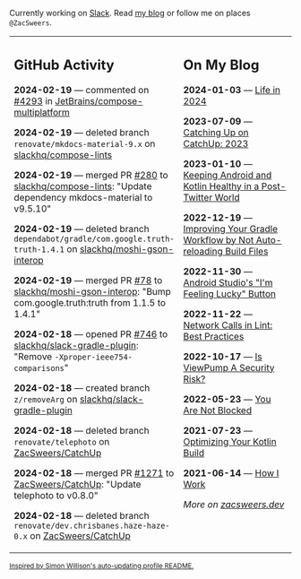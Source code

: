 Currently working on [Slack](https://slack.com/). Read [my blog](https://zacsweers.dev/) or follow me on places `@ZacSweers`.

<table><tr><td valign="top" width="60%">

## GitHub Activity
<!-- githubActivity starts -->
**2024-02-19** — commented on [#4293](https://github.com/JetBrains/compose-multiplatform/issues/4293#issuecomment-1952774074) in [JetBrains/compose-multiplatform](https://github.com/JetBrains/compose-multiplatform)

**2024-02-19** — deleted branch `renovate/mkdocs-material-9.x` on [slackhq/compose-lints](https://github.com/slackhq/compose-lints)

**2024-02-19** — merged PR [#280](https://github.com/slackhq/compose-lints/pull/280) to [slackhq/compose-lints](https://github.com/slackhq/compose-lints): "Update dependency mkdocs-material to v9.5.10"

**2024-02-19** — deleted branch `dependabot/gradle/com.google.truth-truth-1.4.1` on [slackhq/moshi-gson-interop](https://github.com/slackhq/moshi-gson-interop)

**2024-02-19** — merged PR [#78](https://github.com/slackhq/moshi-gson-interop/pull/78) to [slackhq/moshi-gson-interop](https://github.com/slackhq/moshi-gson-interop): "Bump com.google.truth:truth from 1.1.5 to 1.4.1"

**2024-02-18** — opened PR [#746](https://github.com/slackhq/slack-gradle-plugin/pull/746) to [slackhq/slack-gradle-plugin](https://github.com/slackhq/slack-gradle-plugin): "Remove `-Xproper-ieee754-comparisons`"

**2024-02-18** — created branch `z/removeArg` on [slackhq/slack-gradle-plugin](https://github.com/slackhq/slack-gradle-plugin)

**2024-02-18** — deleted branch `renovate/telephoto` on [ZacSweers/CatchUp](https://github.com/ZacSweers/CatchUp)

**2024-02-18** — merged PR [#1271](https://github.com/ZacSweers/CatchUp/pull/1271) to [ZacSweers/CatchUp](https://github.com/ZacSweers/CatchUp): "Update telephoto to v0.8.0"

**2024-02-18** — deleted branch `renovate/dev.chrisbanes.haze-haze-0.x` on [ZacSweers/CatchUp](https://github.com/ZacSweers/CatchUp)
<!-- githubActivity ends -->
</td><td valign="top" width="40%">

## On My Blog
<!-- blog starts -->
**2024-01-03** — [Life in 2024](https://www.zacsweers.dev/life-in-2024/)

**2023-07-09** — [Catching Up on CatchUp: 2023](https://www.zacsweers.dev/catching-up-on-catchup-2023/)

**2023-01-10** — [Keeping Android and Kotlin Healthy in a Post-Twitter World](https://www.zacsweers.dev/keeping-android-healthy/)

**2022-12-19** — [Improving Your Gradle Workflow by Not Auto-reloading Build Files](https://www.zacsweers.dev/improving-your-workflow-by-not-auto-reloading-build-files/)

**2022-11-30** — [Android Studio's "I'm Feeling Lucky" Button](https://www.zacsweers.dev/android-studios-im-feeling-lucky-button/)

**2022-11-22** — [Network Calls in Lint: Best Practices](https://www.zacsweers.dev/network-calls-in-lint-best-practices/)

**2022-10-17** — [Is ViewPump A Security Risk?](https://www.zacsweers.dev/is-viewpump-a-security-risk/)

**2022-05-23** — [You Are Not Blocked](https://www.zacsweers.dev/you-are-not-blocked/)

**2021-07-23** — [Optimizing Your Kotlin Build](https://www.zacsweers.dev/optimizing-your-kotlin-build/)

**2021-06-14** — [How I Work](https://www.zacsweers.dev/how-i-work/)
<!-- blog ends -->
_More on [zacsweers.dev](https://zacsweers.dev/)_
</td></tr></table>

<sub><a href="https://simonwillison.net/2020/Jul/10/self-updating-profile-readme/">Inspired by Simon Willison's auto-updating profile README.</a></sub>